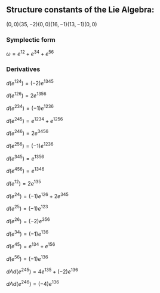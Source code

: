 ## Structure constants of the Lie Algebra:
$(0, 0)(35, -2)(0, 0)(16, -1)(13, -1)(0, 0)$

### Symplectic form
 $\omega=e^{ 12 } + e^{ 34 } + e^{ 56 }$

### Derivatives
$d(e^{ 124 })  = (-2)e^{ 1345 }$

$d(e^{ 126 })  = 2e^{ 1356 }$

$d(e^{ 234 })  = (-1)e^{ 1236 }$

$d(e^{ 245 })  = e^{ 1234 } + e^{ 1256 }$

$d(e^{ 246 })  = 2e^{ 3456 }$

$d(e^{ 256 })  = (-1)e^{ 1236 }$

$d(e^{ 345 })  = e^{ 1356 }$

$d(e^{ 456 })  = e^{ 1346 }$

$d(e^{ 12 })  = 2e^{ 135 }$

$d(e^{ 24 })  = (-1)e^{ 126 } + 2e^{ 345 }$

$d(e^{ 25 })  = (-1)e^{ 123 }$

$d(e^{ 26 })  = (-2)e^{ 356 }$

$d(e^{ 34 })  = (-1)e^{ 136 }$

$d(e^{ 45 })  = e^{ 134 } + e^{ 156 }$

$d(e^{ 56 })  = (-1)e^{ 136 }$

$d \Lambda d( e^{ 245 })  = 4e^{ 135 } + (-2)e^{ 136 }$

$d \Lambda d( e^{ 246 })  = (-4)e^{ 136 }$

